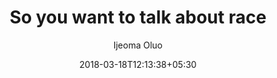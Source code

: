 ---
title: "So you want to talk about race"
author: Ijeoma Oluo
date: 2018-03-18T12:13:38+05:30
categories: [books]
link: http://www.google.co.uk
---
